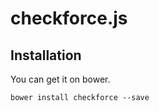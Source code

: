 # checkforce.js

## Installation

You can get it on bower.

```
bower install checkforce --save
```
